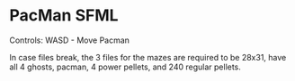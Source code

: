 # PacMan SFML
 
Controls:
WASD - Move Pacman

In case files break, the 3 files for the mazes are required to be 28x31, have all 4 ghosts, pacman, 4 power pellets, and 240 regular pellets.

